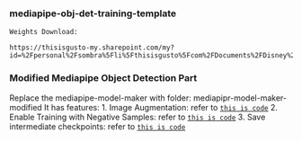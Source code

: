 ### mediapipe-obj-det-training-template

```
Weights Download: 

https://thisisgusto-my.sharepoint.com/my?id=%2Fpersonal%2Fsombra%5Fli%5Fthisisgusto%5Fcom%2FDocuments%2FDisney%2DModel%2DTraining 
```


### Modified Mediapipe Object Detection Part
Replace the mediapipe-model-maker with folder: mediapipr-model-maker-modified
It has features:
    1. Image Augmentation: refer to [`this is code`](https://github.com/Sombraa711/mediapipe-obj-det-training-template/blob/main/mediapipe-model-maker-modified/python/vision/object_detector/preprocessor.py#L100-L112)
    2. Enable Training with Negative Samples: refer to [`this is code`](https://github.com/Sombraa711/mediapipe-obj-det-training-template/blob/main/mediapipe-model-maker-modified/python/vision/object_detector/preprocessor.py#L100-L112)
    3. Save intermediate checkpoints: refer to [`this is code`](https://github.com/Sombraa711/mediapipe-obj-det-training-template/blob/main/mediapipe-model-maker-modified/python/vision/object_detector/object_detector.py#L116-L130)